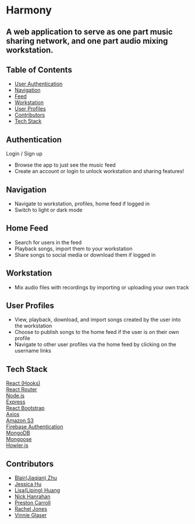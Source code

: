  # Harmony
A web application to serve as one part music sharing network, and one part audio mixing workstation.
---

## Table of Contents
  - [User Authentication](#Authentication)
  - [Navigation](#Navigation)
  - [Feed](#feed)
  - [Workstation](#workstation)
  - [User Profiles](#user-profiles)
  - [Contributors](#contributors)
  - [Tech Stack](#tech-stack)

## Authentication

Login / Sign up
- Browse the app to just see the music feed
- Create an account or login to unlock workstation and sharing features!

## Navigation

- Navigate to workstation, profiles, home feed if logged in
- Switch to light or dark mode

## Home Feed
- Search for users in the feed
- Playback songs, import them to your workstation
- Share songs to social media or download them if logged in

## Workstation
- Mix audio files with recordings by importing or uploading your own track

## User Profiles
- View, playback, download, and import songs created by the user into the workstation
- Choose to publish songs to the home feed if the user is on their own profile
- Navigate to other user profiles via the home feed by clicking on the username links

## Tech Stack

[React (Hooks)](https://reactjs.org/)<br/> 
[React Router](https://reactrouter.com/)<br/> 
[Node.js](https://nodejs.org/en/)<br/> 
[Express](https://expressjs.com/)<br/> 
[React Bootstrap](https://react-bootstrap.github.io/)<br/> 
[Axios](https://www.npmjs.com/package/axios)<br/> 
[Amazon S3](https://aws.amazon.com/s3/)<br/> 
[Firebase Authentication](https://firebase.google.com)<br/> 
[MongoDB](https://www.mongodb.com/)<br/> 
[Mongoose](https://mongoosejs.com/)<br/> 
[Howler.js](https://howlerjs.com/)


## Contributors
- [Blair(Jiaqian) Zhu](https://github.com/happyzhu-tech)
- [Jessica Hu](https://github.com/rrrsss123)
- [Lisa(Liping) Huang](https://github.com/lipingh)
- [Nick Hanrahan](https://github.com/nickhanrahan)
- [Preston Carroll](https://github.com/prestondcarroll)
- [Rachel Jones](https://github.com/Jonesy464)
- [Vinnie Glaser](https://github.com/VinnieGlaser)


